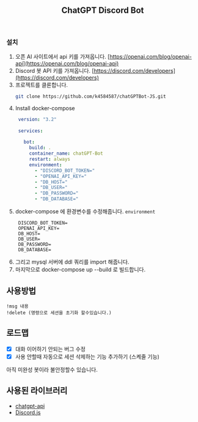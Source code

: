 <!-- PROJECT LOGO -->
<br />
<div align="center">

  <h2 align="center">ChatGPT Discord Bot</h3>

</div>
<br>

### 설치

1. 오픈 AI 사이트에서 api 키를 가져옵니다.  [https://openai.com/blog/openai-api](https://openai.com/blog/openai-api)
2. Discord 봇 API 키를 가져옵니다.  [https://discord.com/developers](https://discord.com/developers)
3. 프로젝트를 클론합니다.
   ```sh
   git clone https://github.com/k4584587/chatGPTBot-JS.git
   ```
4. Install docker-compose
   ```yml
    version: "3.2"
    
    services:
    
      bot:
        build: .
        container_name: chatGPT-Bot
        restart: always
        environment:
          - "DISCORD_BOT_TOKEN="
          - "OPENAI_API_KEY="
          - "DB_HOST="
          - "DB_USER="
          - "DB_PASSWORD="
          - "DB_DATABASE="
   ```
5. docker-compose 에 환경변수를 수정해줍니다. `environment`
   ```
    DISCORD_BOT_TOKEN=
    OPENAI_API_KEY=
    DB_HOST=
    DB_USER=
    DB_PASSWORD=
    DB_DATABASE=
   ```
6. 그리고 mysql 서버에 ddl 쿼리를 import 해줍니다.  
7. 마지막으로 docker-compose up --build 로 빌드합니다.

<!-- USAGE EXAMPLES -->
## 사용방법
  ```
  !msg 내용
  !delete (명령으로 세션을 초기화 할수있습니다.)
  ```

<!-- ROADMAP -->
## 로드맵
- [x] 대화 이어하기 안되는 버그 수정
- [x] 사용 안할때 자동으로 세션 삭제하는 기능 추가하기 (스켸줄 기능)

아직 미완성 봇이라 불안정할수 있습니다.


<!-- 사용된 라이브러리 -->
## 사용된 라이브러리

* [chatgpt-api](https://github.com/transitive-bullshit/chatgpt-api)
* [Discord.js](https://github.com/discordjs/discord.js)

